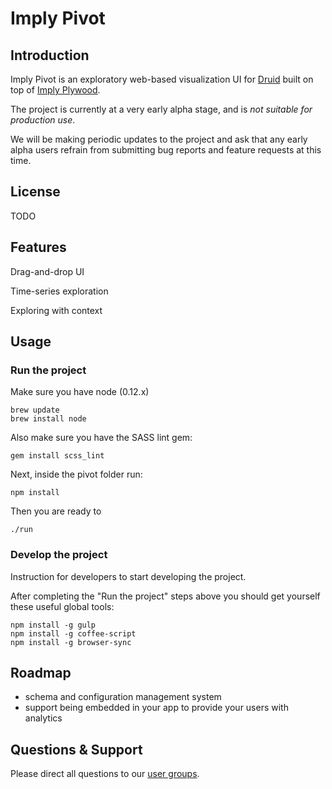 # Imply Pivot

## Introduction

Imply Pivot is an exploratory web-based visualization UI for [Druid](https://github.com/druid-io/druid) built on top of 
[Imply Plywood](https://github.com/implydata/plywood). 

The project is currently at a very early alpha stage, and is _not suitable for production use_. 

We will be making periodic updates to the project and ask that any early alpha users refrain from submitting bug reports and feature requests at this time. 

## License

TODO

## Features

Drag-and-drop UI
<gif>

Time-series exploration
<gif>

Exploring with context
<gif>

## Usage

### Run the project

Make sure you have node (0.12.x)

```
brew update
brew install node
```

Also make sure you have the SASS lint gem:

```
gem install scss_lint
```

Next, inside the pivot folder run:

```
npm install
```

Then you are ready to

```
./run
```

### Develop the project

Instruction for developers to start developing the project.

After completing the "Run the project" steps above you should get yourself these useful global tools:

```
npm install -g gulp
npm install -g coffee-script
npm install -g browser-sync
```

## Roadmap

- schema and configuration management system
- support being embedded in your app to provide your users with analytics

## Questions & Support

Please direct all questions to our [user groups](https://groups.google.com/forum/#!forum/imply-user-group).
